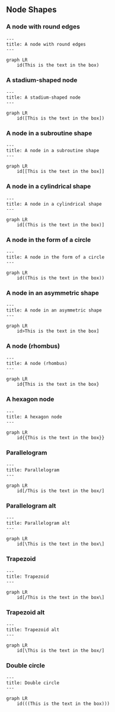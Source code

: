 ## Node Shapes

### A node with round edges

```mermaid
---
title: A node with round edges
---

graph LR
    id(This is the text in the box)
```

### A stadium-shaped node

```mermaid
---
title: A stadium-shaped node
---

graph LR
    id([This is the text in the box])
```

### A node in a subroutine shape

```mermaid
---
title: A node in a subroutine shape
---

graph LR
    id[[This is the text in the box]]
```

### A node in a cylindrical shape

```mermaid
---
title: A node in a cylindrical shape
---

graph LR
    id[(This is the text in the box)]
```

### A node in the form of a circle

```mermaid
---
title: A node in the form of a circle
---

graph LR
    id((This is the text in the box))
```

### A node in an asymmetric shape

```mermaid
---
title: A node in an asymmetric shape
---

graph LR
    id>This is the text in the box]
```

### A node (rhombus)

```mermaid
---
title: A node (rhombus)
---

graph LR
    id{This is the text in the box}
```

### A hexagon node

```mermaid
---
title: A hexagon node
---

graph LR
    id{{This is the text in the box}}
```

### Parallelogram

```mermaid
---
title: Parallelogram
---

graph LR
    id[/This is the text in the box/]
```

### Parallelogram alt

```mermaid
---
title: Parallelogram alt
---

graph LR
    id[\This is the text in the box\]
```

### Trapezoid

```mermaid
---
title: Trapezoid
---

graph LR
    id[/This is the text in the box\]
```

### Trapezoid alt


```mermaid
---
title: Trapezoid alt
---

graph LR
    id[\This is the text in the box/]
```

### Double circle

```mermaid
---
title: Double circle
---

graph LR
    id(((This is the text in the box)))
```
